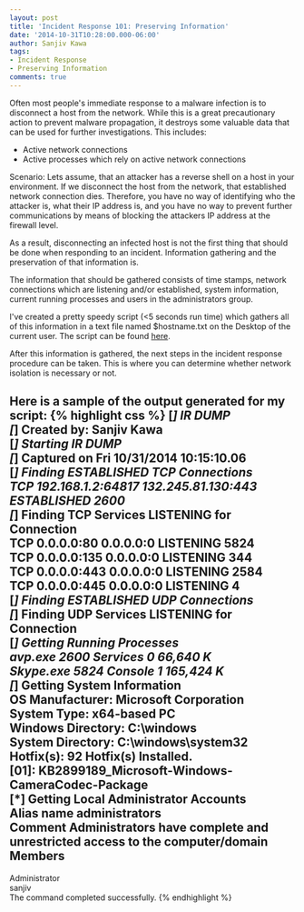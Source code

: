 ```yaml
---
layout: post
title: 'Incident Response 101: Preserving Information'
date: '2014-10-31T10:28:00.000-06:00'
author: Sanjiv Kawa
tags:
- Incident Response
- Preserving Information
comments: true
---
```

Often most people's immediate response to a malware infection is to disconnect a host from the network. While this is a great precautionary action to prevent malware propagation, it destroys some valuable data that can be used for further investigations. This includes:

* Active network connections
* Active processes which rely on active network connections

Scenario: Lets assume, that an attacker has a reverse shell on a host in your environment. If we disconnect the host from the network, that established network connection dies. Therefore, you have no way of identifying who the attacker is, what their IP address is, and you have no way to prevent further communications by means of blocking the attackers IP address at the firewall level.

As a result, disconnecting an infected host is not the first thing that should be done when responding to an incident. Information gathering and the preservation of that information is.

The information that should be gathered consists of time stamps, network connections which are listening and/or established, system information, current running processes and users in the administrators group.

I've created a pretty speedy script (<5 seconds run time) which gathers all of this information in a text file named $hostname.txt on the Desktop of the current user. The script can be found <a href="https://drive.google.com/file/d/0B9YAGU9c9zmKOWQ2T2YzSXY5TFE/view?usp=sharing">here</a>.

After this information is gathered, the next steps in the incident response procedure can be taken. This is where you can determine whether network isolation is necessary or not.

Here is a sample of the output generated for my script:
{% highlight css %}
[*] IR DUMP  
 [*] Created by: Sanjiv Kawa  
 [*] Starting IR DUMP  
 [*] Captured on Fri 10/31/2014 10:15:10.06  
 [*] Finding ESTABLISHED TCP Connections  
  TCP  192.168.1.2:64817  132.245.81.130:443   ESTABLISHED   2600  
 [*] Finding TCP Services LISTENING for Connection  
  TCP  0.0.0.0:80       0.0.0.0:0       LISTENING    5824  
  TCP  0.0.0.0:135      0.0.0.0:0       LISTENING    344  
  TCP  0.0.0.0:443      0.0.0.0:0       LISTENING    2584  
  TCP  0.0.0.0:445      0.0.0.0:0       LISTENING    4  
 [*] Finding ESTABLISHED UDP Connections  
 [*] Finding UDP Services LISTENING for Connection  
 [*] Getting Running Processes  
 avp.exe            2600 Services          0   66,640 K  
 Skype.exe           5824 Console          1  165,424 K  
 [*] Getting System Information  
 OS Manufacturer:      Microsoft Corporation  
 System Type:        x64-based PC  
 Windows Directory:     C:\windows  
 System Directory:     C:\windows\system32  
 Hotfix(s):         92 Hotfix(s) Installed.  
               [01]: KB2899189_Microsoft-Windows-CameraCodec-Package  
 [*] Getting Local Administrator Accounts  
 Alias name   administrators  
 Comment    Administrators have complete and unrestricted access to the computer/domain  
 Members  
 -------------------------------------------------------------------------------  
 Administrator  
 sanjiv  
 The command completed successfully.
{% endhighlight %}
